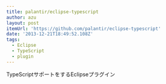 ```yaml
---
title: palantir/eclipse-typescript
author: azu
layout: post
itemUrl: 'https://github.com/palantir/eclipse-typescript'
date: '2013-12-21T18:49:52.108Z'
tags:
  - Eclipse
  - TypeScript
  - plugin
---
```

TypeScriptサポートをするEclipseプラグイン
